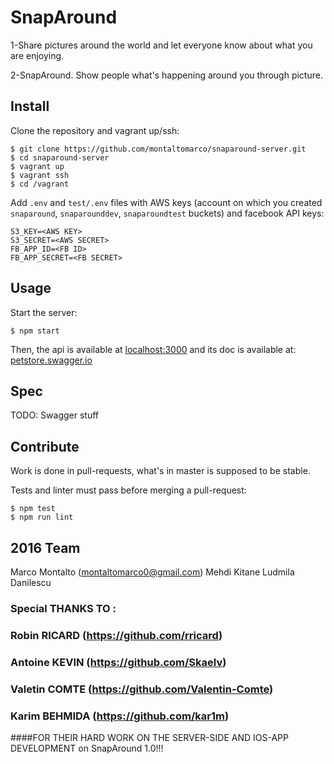 # SnapAround

1-Share pictures around the world and let everyone know about what you are enjoying.

2-SnapAround. Show people what's happening around you through picture.

## Install

Clone the repository and vagrant up/ssh:

```shell
$ git clone https://github.com/montaltomarco/snaparound-server.git
$ cd snaparound-server
$ vagrant up
$ vagrant ssh
$ cd /vagrant
```

Add `.env` and `test/.env` files with AWS keys (account on which you created 
`snaparound`, `snaparounddev`, `snaparoundtest` buckets) and facebook API keys:

```
S3_KEY=<AWS KEY>
S3_SECRET=<AWS SECRET>
FB_APP_ID=<FB ID>
FB_APP_SECRET=<FB SECRET>
```

## Usage

Start the server:

```shell
$ npm start
```

Then, the api is available at [localhost:3000](http://localhost:3000) and its
doc is available at: [petstore.swagger.io](http://petstore.swagger.io/?url=http://localhost:3000/v1.0/spec.json)

## Spec

TODO: Swagger stuff

## Contribute

Work is done in pull-requests, what's in master is supposed to be stable.

Tests and linter must pass before merging a pull-request:

```shell
$ npm test
$ npm run lint
```

## 2016 Team

Marco Montalto
 ([montaltomarco0@gmail.com](mailto:montaltomarco0@gmail.com)) 
Mehdi Kitane
Ludmila Danilescu
 
### Special THANKS TO : 
### Robin RICARD (https://github.com/rricard)
### Antoine KEVIN (https://github.com/Skaelv)
### Valetin COMTE (https://github.com/Valentin-Comte)
### Karim BEHMIDA (https://github.com/kar1m) 

####FOR THEIR HARD WORK ON THE SERVER-SIDE AND IOS-APP DEVELOPMENT on SnapAround 1.0!!!
